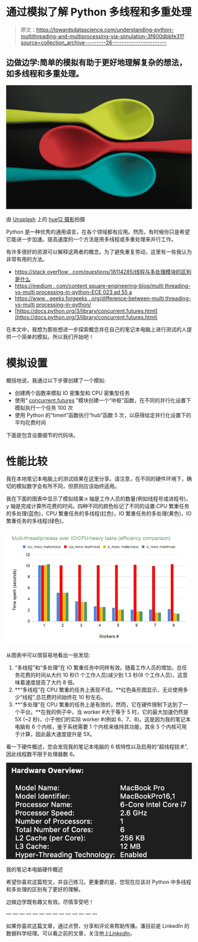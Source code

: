# 通过模拟了解 Python 多线程和多重处理

> 原文：<https://towardsdatascience.com/understanding-python-multithreading-and-multiprocessing-via-simulation-3f600dbbfe31?source=collection_archive---------26----------------------->

## 边做边学:简单的模拟有助于更好地理解复杂的想法，如多线程和多重处理。

![](img/1f0a57bb818e8d5aa0d6a238b607827a.png)

由 [Unsplash](https://unsplash.com/?utm_source=unsplash&utm_medium=referral&utm_content=creditCopyText) 上的 [hue12 摄影](https://unsplash.com/@hue12_photography?utm_source=unsplash&utm_medium=referral&utm_content=creditCopyText)拍摄

Python 是一种优秀的通用语言，在各个领域都有应用。然而，有时候你只是希望它能进一步加速。提高速度的一个方法是用多线程或多重处理来并行工作。

有许多很好的资源可以解释这两者的概念。为了避免重复劳动，这里有一些我认为非常有用的方法。

*   [https://stack overflow . com/questions/18114285/线程与多处理模块的区别是什么](https://stackoverflow.com/questions/18114285/what-are-the-differences-between-the-threading-and-multiprocessing-modules)
*   [https://medium . com/content square-engineering-blog/multi threading-vs-multi processing-in-python-ECE 023 ad 55 a](https://medium.com/contentsquare-engineering-blog/multithreading-vs-multiprocessing-in-python-ece023ad55a)
*   [https://www . geeks forgeeks . org/difference-between-multi threading-vs-multi processing-in-python/](https://www.geeksforgeeks.org/difference-between-multithreading-vs-multiprocessing-in-python/)
*   [https://docs.python.org/3/library/concurrent.futures.html](https://docs.python.org/3/library/concurrent.futures.html)

在本文中，我想为那些想进一步探索概念并在自己的笔记本电脑上进行测试的人提供一个简单的模拟。所以我们开始吧！

# 模拟设置

概括地说，我通过以下步骤创建了一个模拟:

*   创建两个函数来模拟 IO 密集型和 CPU 密集型任务
*   使用“ [concurrent.futures](https://docs.python.org/3/library/concurrent.futures.html) ”模块创建一个“中枢”函数，在不同的并行化设置下模拟执行一个任务 100 次
*   使用 Python 的“timeit”函数执行“hub”函数 5 次，以获得给定并行化设置下的平均花费时间

下面是包含设置细节的代码块。

# 性能比较

我在本地笔记本电脑上的测试结果在这里分享。请注意，在不同的硬件环境下，确切的模拟数字会有所不同，但原则应该始终适用。

我在下面的图表中显示了模拟结果:x 轴是工作人员的数量(例如线程号或进程号)，y 轴是完成计算所花费的时间。四种不同的颜色标记了不同的设置:CPU 繁重任务的多处理(蓝色)，CPU 繁重任务的多线程(红色)，IO 繁重任务的多处理(黄色)，IO 繁重任务的多线程(绿色)。

![](img/15df1549935c3f20d69ba6145ed6d7c9.png)

从图表中可以很容易地看出一些发现:

1.  “多线程”和“多处理”在 IO 繁重任务中同样有效。随着工作人员的增加，总任务花费的时间从大约 10 秒(1 个工作人员)减少到 1.3 秒(8 个工作人员)，这意味着速度提高了大约 8 倍。
2.  **“多线程”在 CPU 繁重的任务上表现不佳。**红色条形图显示，无论使用多少“线程”,总花费时间始终在 10 秒左右。
3.  **“多处理”在 CPU 繁重的任务上是有效的，然而，它在硬件限制下达到了一个平台。**在我的例子中，当 worker #大于等于 5 时，它的最大加速仍然是 5X (~2 秒)，小于他们的实际 worker #(例如 6、7、8)。这是因为我的笔记本电脑有 6 个内核，鉴于系统需要 1 个内核来维持其功能，其余 5 个内核可用于计算，因此最大速度提升是 5X。

看一下硬件概述，您会发现我的笔记本电脑的 6 核特性以及启用的“超线程技术”,因此线程数不限于处理器数 6。

![](img/7138b53641ce06ff4c3da07b8319e0b8.png)

我的笔记本电脑硬件概述

希望你喜欢这篇短文，并自己练习。更重要的是，您现在应该对 Python 中多线程和多处理的区别有了更好的理解。

边做边学既有趣又有效。尽情享受吧！

— — — — — — — — — — — — — —

如果你喜欢这篇文章，通过点赞、分享和评论来帮助传播。潘目前是 LinkedIn 的数据科学经理。可以看之前的文章，关注他上[*LinkedIn*](https://www.linkedin.com/in/panwu/)*。*